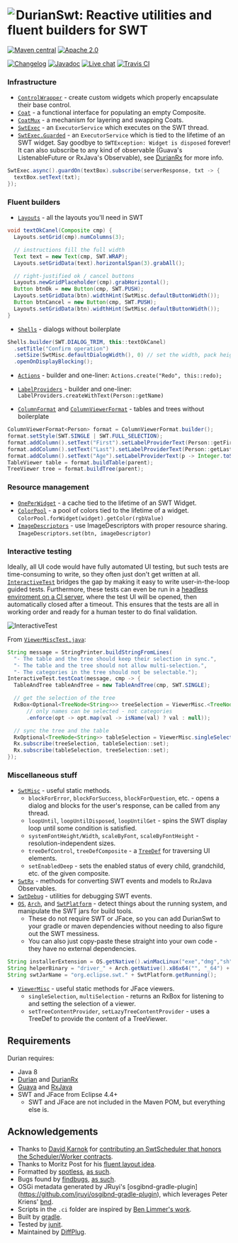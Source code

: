 # <img align="left" src="durian-swt.png"> DurianSwt: Reactive utilities and fluent builders for SWT

<!---freshmark shields
output = [
    link(shield('Maven central', 'mavencentral', 'com.diffplug.durian:durian-swt', 'blue'), 'https://search.maven.org/artifact/com.diffplug.durian/durian-swt'),
    link(shield('Apache 2.0', 'license', 'apache-2.0', 'blue'), 'https://tldrlegal.com/license/apache-license-2.0-(apache-2.0)'),
    '',
    link(shield('Changelog', 'changelog', versionLast, 'brightgreen'), 'CHANGES.md'),
    link(shield('Javadoc', 'javadoc', 'yes', 'brightgreen'), 'https://javadoc.io/static/com.diffplug.durian/durian-swt/{{versionLast}}/overview-summary.html'),
    link(shield('Live chat', 'gitter', 'chat', 'brightgreen'), 'https://gitter.im/diffplug/durian'),
    link(image('Travis CI', 'https://travis-ci.org/diffplug/durian-swt.svg?branch=master'), 'https://travis-ci.org/diffplug/durian-swt'),
    ].join('\n');
-->
[![Maven central](https://img.shields.io/badge/mavencentral-com.diffplug.durian%3Adurian--swt-blue.svg)](https://search.maven.org/artifact/com.diffplug.durian/durian-swt)
[![Apache 2.0](https://img.shields.io/badge/license-apache--2.0-blue.svg)](https://tldrlegal.com/license/apache-license-2.0-(apache-2.0))

[![Changelog](https://img.shields.io/badge/changelog-4.0.0-brightgreen.svg)](CHANGES.md)
[![Javadoc](https://img.shields.io/badge/javadoc-yes-brightgreen.svg)](https://javadoc.io/static/com.diffplug.durian/durian-swt/4.0.0/overview-summary.html)
[![Live chat](https://img.shields.io/badge/gitter-chat-brightgreen.svg)](https://gitter.im/diffplug/durian)
[![Travis CI](https://travis-ci.org/diffplug/durian-swt.svg?branch=master)](https://travis-ci.org/diffplug/durian-swt)
<!---freshmark /shields -->

<!---freshmark javadoc
output = prefixDelimiterReplace(input, 'https://javadoc.io/static/com.diffplug.durian/durian-swt/', '/', versionLast);
-->
### Infrastructure

* [`ControlWrapper`](https://javadoc.io/static/com.diffplug.durian/durian-swt/4.0.0/com/diffplug/common/swt/ControlWrapper.html) - create custom widgets which properly encapsulate their base control.
* [`Coat`](https://javadoc.io/static/com.diffplug.durian/durian-swt/4.0.0/com/diffplug/common/swt/Coat.html) - a functional interface for populating an empty Composite.
* [`CoatMux`](https://javadoc.io/static/com.diffplug.durian/durian-swt/4.0.0/com/diffplug/common/swt/CoatMux.html) - a mechanism for layering and swapping Coats.
* [`SwtExec`](https://javadoc.io/static/com.diffplug.durian/durian-swt/4.0.0/com/diffplug/common/swt/SwtExec.html) - an `ExecutorService` which executes on the SWT thread.
* [`SwtExec.Guarded`](https://javadoc.io/static/com.diffplug.durian/durian-swt/4.0.0/com/diffplug/common/swt/SwtExec.Guarded.html) - an `ExecutorService` which is tied to the lifetime of an SWT widget. Say goodbye to `SWTException: Widget is disposed` forever! It can also subscribe to any kind of observable (Guava's ListenableFuture or RxJava's Observable), see [DurianRx](https://github.com/diffplug/durian-rx) for more info.

```java
SwtExec.async().guardOn(textBox).subscribe(serverResponse, txt -> {
  textBox.setText(txt);
});
```

### Fluent builders

* [`Layouts`](https://javadoc.io/static/com.diffplug.durian/durian-swt/4.0.0/com/diffplug/common/swt/Layouts.html) - all the layouts you'll need in SWT

```java
void textOkCanel(Composite cmp) {
  Layouts.setGrid(cmp).numColumns(3);

  // instructions fill the full width
  Text text = new Text(cmp, SWT.WRAP);
  Layouts.setGridData(text).horizontalSpan(3).grabAll();

  // right-justified ok / cancel buttons
  Layouts.newGridPlaceholder(cmp).grabHorizontal();
  Button btnOk = new Button(cmp, SWT.PUSH);
  Layouts.setGridData(btn).widthHint(SwtMisc.defaultButtonWidth());
  Button btnCancel = new Button(cmp, SWT.PUSH);
  Layouts.setGridData(btn).widthHint(SwtMisc.defaultButtonWidth());
}
```

* [`Shells`](https://javadoc.io/static/com.diffplug.durian/durian-swt/4.0.0/com/diffplug/common/swt/Shells.html) - dialogs without boilerplate

```java
Shells.builder(SWT.DIALOG_TRIM, this::textOkCanel)
  .setTitle("Confirm operation")
  .setSize(SwtMisc.defaultDialogWidth(), 0) // set the width, pack height to fit contents
  .openOnDisplayBlocking();
```

* [`Actions`](https://javadoc.io/static/com.diffplug.durian/durian-swt/4.0.0/com/diffplug/common/swt/jface/Actions.html) - builder and one-liner:
`Actions.create("Redo", this::redo);`

* [`LabelProviders`](https://javadoc.io/static/com.diffplug.durian/durian-swt/4.0.0/com/diffplug/common/swt/jface/LabelProviders.html) - builder and one-liner:
`LabelProviders.createWithText(Person::getName)`

* [`ColumnFormat`](https://javadoc.io/static/com.diffplug.durian/durian-swt/4.0.0/com/diffplug/common/swt/ColumnFormat.html) and [`ColumnViewerFormat`](https://javadoc.io/static/com.diffplug.durian/durian-swt/4.0.0/com/diffplug/common/swt/jface/ColumnViewerFormat.html) - tables and trees without boilerplate

```java
ColumnViewerFormat<Person> format = ColumnViewerFormat.builder();
format.setStyle(SWT.SINGLE | SWT.FULL_SELECTION);
format.addColumn().setText("First").setLabelProviderText(Person::getFirstName);
format.addColumn().setText("Last").setLabelProviderText(Person::getLastName);
format.addColumn().setText("Age").setLabelProviderText(p -> Integer.toString(p.getAge())).setLayoutPixel(3 * SwtMisc.systemFontWidth());
TableViewer table = format.buildTable(parent);
TreeViewer tree = format.buildTree(parent);
```

### Resource management

* [`OnePerWidget`](https://javadoc.io/static/com.diffplug.durian/durian-swt/4.0.0/com/diffplug/common/swt/OnePerWidget.html) - a cache tied to the lifetime of an SWT Widget.
* [`ColorPool`](https://javadoc.io/static/com.diffplug.durian/durian-swt/4.0.0/com/diffplug/common/swt/ColorPool.html) - a pool of colors tied to the lifetime of a widget. `ColorPool.forWidget(widget).getColor(rgbValue)`
* [`ImageDescriptors`](https://javadoc.io/static/com.diffplug.durian/durian-swt/4.0.0/com/diffplug/common/swt/jface/ImageDescriptors.html) - use ImageDescriptors with proper resource sharing. `ImageDescriptors.set(btn, imageDescriptor)`

### Interactive testing

Ideally, all UI code would have fully automated UI testing, but
such tests are time-consuming to write, so they often just don't
get written at all. [`InteractiveTest`](https://javadoc.io/static/com.diffplug.durian/durian-swt/4.0.0/com/diffplug/common/swt/InteractiveTest.html)
bridges the gap by making it easy to write user-in-the-loop guided tests. Furthermore,
these tests can even be run in a [headless enviroment on a CI server](https://github.com/diffplug/durian-swt/blob/master/build.gradle#L66-L93), where the test UI
will be opened, then automatically closed after a timeout.  This ensures that the tests
are all in working order and ready for a human tester to do final validation.

![InteractiveTest](interactive-test.png)

From [`ViewerMiscTest.java`](https://github.com/diffplug/durian-swt/blob/master/test/com/diffplug/common/swt/jface/ViewerMiscTest.java):

```java
String message = StringPrinter.buildStringFromLines(
  "- The table and the tree should keep their selection in sync.",
  "- The table and the tree should not allow multi-selection.",
  "- The categories in the tree should not be selectable.");
InteractiveTest.testCoat(message, cmp -> {
  TableAndTree tableAndTree = new TableAndTree(cmp, SWT.SINGLE);

  // get the selection of the tree
  RxBox<Optional<TreeNode<String>>> treeSelection = ViewerMisc.<TreeNode<String>> singleSelection(tableAndTree.tree)
      // only names can be selected - not categories
      .enforce(opt -> opt.map(val -> isName(val) ? val : null));

  // sync the tree and the table
  RxOptional<TreeNode<String>> tableSelection = ViewerMisc.singleSelection(tableAndTree.table);
  Rx.subscribe(treeSelection, tableSelection::set);
  Rx.subscribe(tableSelection, treeSelection::set);
});
```

### Miscellaneous stuff

* [`SwtMisc`](https://javadoc.io/static/com.diffplug.durian/durian-swt/4.0.0/com/diffplug/common/swt/SwtMisc.html) - useful static methods.
  + `blockForError`, `blockForSuccess`, `blockForQuestion`, etc. - opens a dialog and blocks for the user's response, can be called from any thread.
  + `loopUntil`, `loopUntilDisposed`, `loopUntilGet` - spins the SWT display loop until some condition is satisfied.
  + `systemFontHeight/Width`, `scaleByFont`, `scaleByFontHeight` - resolution-independent sizes.
  + `treeDefControl`, `treeDefComposite` - a [`TreeDef`](http://diffplug.github.io/durian/javadoc/snapshot/com/diffplug/common/base/TreeDef.html) for traversing UI elements.
  + `setEnabledDeep` - sets the enabled status of every child, grandchild, etc. of the given composite.
* [`SwtRx`](https://javadoc.io/static/com.diffplug.durian/durian-swt/4.0.0/com/diffplug/common/swt/SwtRx.html) - methods for converting SWT events and models to RxJava Observables.
* [`SwtDebug`](https://javadoc.io/static/com.diffplug.durian/durian-swt/4.0.0/com/diffplug/common/swt/SwtDebug.html) - utilities for debugging SWT events.
* [`OS`](https://javadoc.io/static/com.diffplug.durian/durian-swt/4.0.0/com/diffplug/common/swt/os/OS.html), [`Arch`](https://javadoc.io/static/com.diffplug.durian/durian-swt/4.0.0/com/diffplug/common/swt/os/Arch.html), and [`SwtPlatform`](https://javadoc.io/static/com.diffplug.durian/durian-swt/4.0.0/com/diffplug/common/swt/os/SwtPlatform.html) - detect things about the running system, and manipulate the SWT jars for build tools.
  + These do not require SWT or JFace, so you can add DurianSwt to your gradle or maven dependencies without needing to also figure out the SWT messiness.
  + You can also just copy-paste these straight into your own code - they have no external dependencies.
```java
String installerExtension = OS.getNative().winMacLinux("exe","dmg","sh");
String helperBinary = "driver_" + Arch.getNative().x86x64("", "_64") + ".dll";
String swtJarName = "org.eclipse.swt." + SwtPlatform.getRunning();
```
* [`ViewerMisc`](https://javadoc.io/static/com.diffplug.durian/durian-swt/4.0.0/com/diffplug/common/swt/jface/ViewerMisc.html) - useful static methods for JFace viewers.
  + `singleSelection`, `multiSelection` - returns an RxBox for listening to and setting the selection of a viewer.
  + `setTreeContentProvider`, `setLazyTreeContentProvider` - uses a TreeDef to provide the content of a TreeViewer.

<!---freshmark /javadoc -->

## Requirements

Durian requires:
* Java 8
* [Durian](https://github.com/diffplug/durian) and [DurianRx](https://github.com/diffplug/durian-rx)
* [Guava](https://github.com/google/guava) and [RxJava](https://github.com/reactivex/rxjava)
* SWT and JFace from Eclipse 4.4+
  + SWT and JFace are not included in the Maven POM, but everything else is.

## Acknowledgements

* Thanks to [David Karnok](https://akarnokd.blogspot.com/) for [contributing an SwtScheduler that honors the Scheduler/Worker contracts](https://github.com/diffplug/durian-swt/pull/1).
* Thanks to Moritz Post for his [fluent layout idea](http://eclipsesource.com/blogs/2013/07/25/efficiently-dealing-with-swt-gridlayout-and-griddata/).
* Formatted by [spotless](https://github.com/diffplug/spotless), [as such](https://github.com/diffplug/durian-rx/blob/v1.0/build.gradle?ts=4#L70-L90).
* Bugs found by [findbugs](http://findbugs.sourceforge.net/), [as such](https://github.com/diffplug/durian-rx/blob/v1.0/build.gradle?ts=4#L92-L116).
* OSGi metadata generated by JRuyi's [osgibnd-gradle-plugin] (https://github.com/jruyi/osgibnd-gradle-plugin), which leverages Peter Kriens' [bnd](http://www.aqute.biz/Bnd/Bnd).
* Scripts in the `.ci` folder are inspired by [Ben Limmer's work](http://benlimmer.com/2013/12/26/automatically-publish-javadoc-to-gh-pages-with-travis-ci/).
* Built by [gradle](http://gradle.org/).
* Tested by [junit](http://junit.org/).
* Maintained by [DiffPlug](http://www.diffplug.com/).
